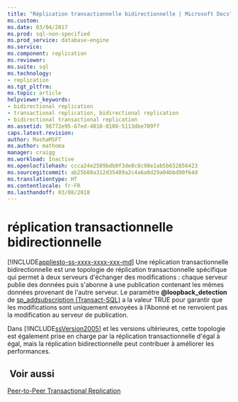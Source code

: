 ```yaml
---
title: "Réplication transactionnelle bidirectionnelle | Microsoft Docs"
ms.custom: 
ms.date: 03/04/2017
ms.prod: sql-non-specified
ms.prod_service: database-engine
ms.service: 
ms.component: replication
ms.reviewer: 
ms.suite: sql
ms.technology:
- replication
ms.tgt_pltfrm: 
ms.topic: article
helpviewer_keywords:
- bidirectional replication
- transactional replication, bidirectional replication
- bidirectional transactional replication
ms.assetid: 98772e95-67ed-4010-8108-5113dbe709ff
caps.latest.revision: 
author: MashaMSFT
ms.author: mathoma
manager: craigg
ms.workload: Inactive
ms.openlocfilehash: ccca24e2509bdb0f3de8c8c98e1ab5b652856423
ms.sourcegitcommit: ab25b08a312d35489a2c4a6a0d29a04bbd90f64d
ms.translationtype: HT
ms.contentlocale: fr-FR
ms.lasthandoff: 03/08/2018
---
```

# <a name="bidirectional-transactional-replication"></a>réplication transactionnelle bidirectionnelle
[!INCLUDE[appliesto-ss-xxxx-xxxx-xxx-md](../../../includes/appliesto-ss-xxxx-xxxx-xxx-md.md)]
  Une réplication transactionnelle bidirectionnelle est une topologie de réplication transactionnelle spécifique qui permet à deux serveurs d'échanger des modifications : chaque serveur publie des données puis s'abonne à une publication contenant les mêmes données provenant de l'autre serveur. Le paramètre **@loopback_detection** de [sp_addsubscription &#40;Transact-SQL&#41;](../../../relational-databases/system-stored-procedures/sp-addsubscription-transact-sql.md) a la valeur TRUE pour garantir que les modifications sont uniquement envoyées à l’Abonné et ne renvoient pas la modification au serveur de publication.  
  
 Dans [!INCLUDE[ssVersion2005](../../../includes/ssversion2005-md.md)] et les versions ultérieures, cette topologie est également prise en charge par la réplication transactionnelle d'égal à égal, mais la réplication bidirectionnelle peut contribuer à améliorer les performances.  
  
## <a name="see-also"></a> Voir aussi  
 [Peer-to-Peer Transactional Replication](../../../relational-databases/replication/transactional/peer-to-peer-transactional-replication.md)  
  
  
